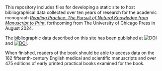 This repository includes files for developing a static site to host bibliographical data collected over ten years of research for the academic monograph [_Reading Practice: The Pursuit of Natural Knowledge from Manuscript to Print_](https://press.uchicago.edu/ucp/books/book/chicago/R/bo222256991.html), forthcoming from The University of Chicago Press in August 2024. 

The bibliographic data described on this site has been published at [![DOI](https://zenodo.org/badge/DOI/10.5281/zenodo.11123120.svg)](https://doi.org/10.5281/zenodo.11123120) and [![DOI](https://zenodo.org/badge/DOI/10.5281/zenodo.11122956.svg)](https://doi.org/10.5281/zenodo.11122956).

When finished, readers of the book should be able to access data on the 182 fifteenth-century English medical and scientific manuscripts and over 475 editions of early printed practical books examined for the book.

